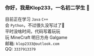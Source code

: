### 你好，我是Klop233，一名初二学生 👋

目前正在学习 `Java` `C++` <br>
会 `Python`，不过很久没写过了🤔 <br>
平时没啥时间，代码写着玩玩 <br>
玩 MineCraft 明日方舟 Galgame <br>
邮箱: `klop2333@outlook.com` <br>
QQ: `3337913379`



<!--
**Klop233/Klop233** is a ✨ _special_ ✨ repository because its `README.md` (this file) appears on your GitHub profile.

Here are some ideas to get you started:

- 🔭 I’m currently working on ...
- 🌱 I’m currently learning ...
- 👯 I’m looking to collaborate on ...
- 🤔 I’m looking for help with ...
- 💬 Ask me about ...
- 📫 How to reach me: ...
- 😄 Pronouns: ...
- ⚡ Fun fact: ...
-->
